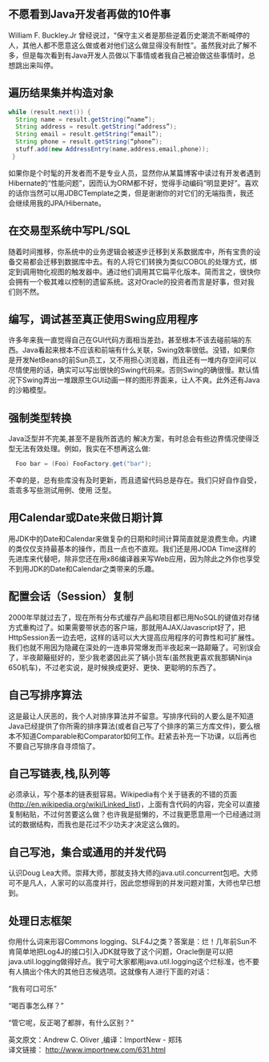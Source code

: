 不愿看到Java开发者再做的10件事
-------------------------

William F. Buckley.Jr 曾经说过，“保守主义者是那些逆着历史潮流不断喊停的人，其他人都不愿意这么做或者对他们这么做显得没有耐性”。虽然我对此了解不多，但是每次看到有Java开发人员做以下事情或者我自己被迫做这些事情时，总想跳出来叫停。

## 遍历结果集并构造对象

```java  
while (result.next()) {
  String name = result.getString(“name”);
  String address = result.getString(“address”);
  String email = result.getString(“email”);
  String phone = result.getString(“phone”);
  stuff.add(new AddressEntry(name,address,email,phone));
 }
```

如果你是个时髦的开发者而不是专业人员，显然你从某篇博客中读过有开发者遇到Hibernate的“性能问题”，因而认为ORM都不好，觉得手动编码“明显更好”。喜欢的话你当然可以用JDBCTemplate之类，但是谢谢你的对它们的无端指责，我还会继续用我的JPA/Hibernate。

## 在交易型系统中写PL/SQL

随着时间推移，你系统中的业务逻辑会被逐步迁移到关系数据库中，所有宝贵的设备交易都会迁移到数据库中去。有的人将它们转换为类似COBOL的处理方式，绑定到调用物化视图的触发器中。通过他们调用其它扁平化版本。简而言之，很快你会拥有一个极其难以控制的遗留系统。这对Oracle的投资者而言是好事，但对我们则不然。

## 编写，调试甚至真正使用Swing应用程序

许多年来我一直觉得自己在GUI代码方面相当差劲，甚至根本不该去碰前端的东西。Java看起来根本不应该和前端有什么关联，Swing效率很低。没错，如果你是开发NetBeans的前Sun员工，又不用担心浏览器，而且还有一堆内存空间可以尽情使用的话，确实可以写出很快的Swing代码来。否则Swing的确很慢。默认情况下Swing弄出一堆跟原生GUI动画一样的图形界面来，让人不爽。此外还有Java的沙箱模型。

## 强制类型转换

Java泛型并不完美,甚至不是我所首选的 解决方案，有时总会有些边界情况使得泛型无法有效处理。例如，我实在不想再这么做:
```java  
  Foo bar = (Foo) FooFactory.get("bar");
```  

不幸的是，总有些库没有及时更新，而且遗留代码总是存在。我们只好自作自受，乖乖多写些测试用例、使用 泛型。

## 用Calendar或Date来做日期计算

用JDK中的Date和Calendar来做复杂的日期和时间计算简直就是浪费生命。内建的类仅仅支持最基本的操作，而且一点也不直观。我们还是用JODA Time这样的先进库来代替吧，除非您还在用x86编译器来写Web应用，因为除此之外你也享受不到用JDK的Date和Calendar之类带来的乐趣。

## 配置会话（Session）复制

2000年早就过去了，现在所有分布式缓存产品和项目都已用NoSQL的键值对存储方式重构过了。如果需要带状态的客户端，那就用AJAX/Javascript好了，把HttpSession丢一边去吧，这样的话可以大大提高应用程序的可靠性和可扩展性。我们也就不用因为隐藏在深处的一连串异常爆发而半夜起来一路颠簸了。可别误会了，半夜颠簸挺好的，至少我老婆因此买了辆小货车(虽然我更喜欢我那辆Ninja 650机车)，不过老实说，是时候换成更好、更快、更聪明的东西了。

## 自己写排序算法

这是最让人厌恶的，我个人对排序算法并不留意。写排序代码的人要么是不知道Java已经提供了你所需的排序算法(或者自己写了个排序的第三方库文件)，要么根本不知道Comparable和Comparator如何工作。赶紧去补充一下功课，以后再也不要自己写排序自寻烦恼了。

## 自己写链表,栈,队列等
必须承认，写个基本的链表挺容易。Wikipedia有个关于链表的不错的页面(http://en.wikipedia.org/wiki/Linked_list)，上面有含代码的内容，完全可以直接复制粘贴，不过何苦要这么做？也许我是挺懒的，不过我更愿意用一个已经通过测试的数据结构，而我也是花过不少功夫才决定这么做的。

## 自己写池，集合或通用的并发代码

认识Doug Lea大师。崇拜大师，那就支持大师的java.util.concurrent包吧。大师可不是凡人，人家可的以高度并行，因此您想得到的并发问题对策，大师也早已想到。

## 处理日志框架

你用什么词来形容Commons logging、SLF4J之类？答案是：烂！几年前Sun不肯简单地把Log4J的接口引入JDK就导致了这个问题，Oracle倒是可以把java.util.logging做得好点。我宁可大家都用java.util.logging这个烂标准，也不要有人搞出个伟大的其他日志候选项。这就像有人进行下面的对话：

“我有可口可乐”

“喝百事怎么样？”

“管它呢，反正喝了都胖，有什么区别？”  


英文原文：Andrew C. Oliver ,编译：ImportNew - 郑玮  
译文链接： http://www.importnew.com/631.html